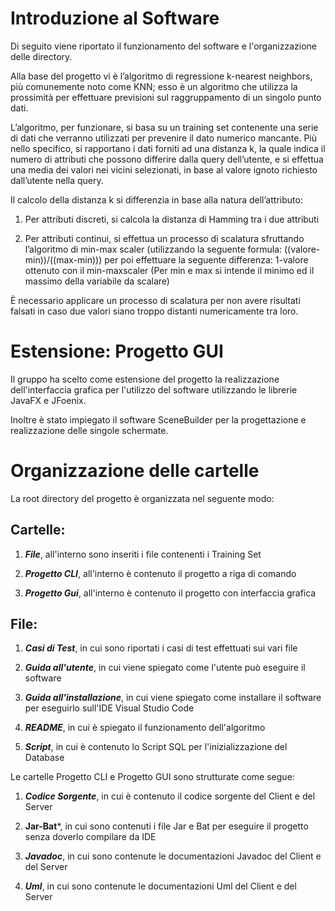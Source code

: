 # Introduzione al Software

Di seguito viene riportato il funzionamento del software e l'organizzazione delle directory.

Alla base del progetto vi è l’algoritmo di regressione k-nearest neighbors, più comunemente noto come KNN; esso è un algoritmo che utilizza la prossimità per effettuare previsioni sul raggruppamento di un singolo punto dati.

L’algoritmo, per funzionare, si basa su un training set contenente una serie di dati che verranno utilizzati per prevenire il dato numerico mancante. Più nello specifico, si rapportano i dati forniti ad una distanza k, la quale indica il numero di attributi che possono differire dalla query dell’utente, e si effettua una media dei valori nei vicini selezionati, in base al valore ignoto richiesto dall’utente nella query.

Il calcolo della distanza k si differenzia in base alla natura dell’attributo:
1. Per attributi discreti, si calcola la distanza di Hamming tra i due attributi 
	
2. Per attributi continui, si effettua un processo di scalatura sfruttando l’algoritmo di min-max scaler (utilizzando la seguente formula: ((valore-min))/((max-min))) per poi effettuare la seguente differenza: 1-valore ottenuto con il min-max⁡scaler
(Per min e max si intende il minimo ed il massimo della variabile da scalare)

È necessario applicare un processo di scalatura per non avere risultati falsati in caso due valori siano troppo distanti numericamente tra loro.

# Estensione: Progetto GUI

Il gruppo ha scelto come estensione del progetto la realizzazione dell'interfaccia grafica per l'utilizzo del software utilizzando le librerie JavaFX e JFoenix. 

Inoltre è stato impiegato il software SceneBuilder per la progettazione e realizzazione delle singole schermate.

# Organizzazione delle cartelle

La root directory del progetto è organizzata nel seguente modo:

## Cartelle:
1. ***File***, all'interno sono inseriti i file contenenti i Training Set

2. ***Progetto CLI***, all'interno è contenuto il progetto a riga di comando

3. ***Progetto Gui***, all'interno è contenuto il progetto con interfaccia grafica

## File:
1. ***Casi di Test***, in cui sono riportati i casi di test effettuati sui vari file

2. ***Guida all'utente***, in cui viene spiegato come l'utente può eseguire il software

3. ***Guida all'installazione***, in cui viene spiegato come installare il software per 
eseguirlo sull'IDE Visual Studio Code

4. ***README***, in cui è spiegato il funzionamento dell'algoritmo

5. ***Script***, in cui è contenuto lo Script SQL per l'inizializzazione del Database 



Le cartelle Progetto CLI  e Progetto GUI sono strutturate come segue:

1. ***Codice Sorgente***, in cui è contenuto il codice sorgente del Client e del Server

2. **Jar-Bat***, in cui sono contenuti i file Jar e Bat per eseguire il progetto senza doverlo compilare da IDE

3. ***Javadoc***, in cui sono contenute le documentazioni Javadoc del Client e del Server

4. ***Uml***, in cui sono contenute le documentazioni Uml del Client e del Server